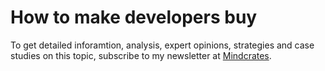 
# How to make developers buy

To get detailed inforamtion, analysis, expert opinions, strategies and case studies on this topic, subscribe to my newsletter at [Mindcrates](https://codingnninja.substack.com).
